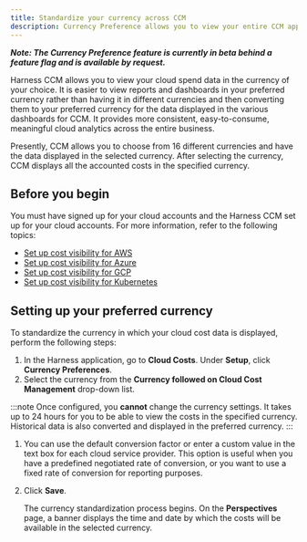 ```yaml
---
title: Standardize your currency across CCM
description: Currency Preference allows you to view your entire CCM application in your preferred currency for different cloud providers. 
---
```




**_Note: The Currency Preference feature is currently in beta behind a feature flag and is available by request._**

Harness CCM allows you to view your cloud spend data in the currency of your choice. It is easier to view reports and dashboards in your preferred currency rather than having it in different currencies and then converting them to your preferred currency for the data displayed in the various dashboards for CCM. It provides more consistent, easy-to-consume, meaningful cloud analytics across the entire business. 

Presently, CCM allows you to choose from 16 different currencies and have the data displayed in the selected currency. After selecting the currency, CCM displays all the accounted costs in the specified currency.


## Before you begin

You must have signed up for your cloud accounts and the Harness CCM set up for your cloud accounts. For more information, refer to the following topics:

* [Set up cost visibility for AWS](https://developer.harness.io/docs/cloud-cost-management/onboard-with-cloud-cost-management/set-up-cloud-cost-management/set-up-cost-visibility-for-aws)
* [Set up cost visibility for Azure](https://developer.harness.io/docs/cloud-cost-management/onboard-with-cloud-cost-management/set-up-cloud-cost-management/set-up-cost-visibility-for-azure)
* [Set up cost visibility for GCP](https://developer.harness.io/docs/cloud-cost-management/onboard-with-cloud-cost-management/set-up-cloud-cost-management/set-up-cost-visibility-for-gcp)
* [Set up cost visibility for Kubernetes](https://developer.harness.io/docs/cloud-cost-management/onboard-with-cloud-cost-management/set-up-cloud-cost-management/set-up-cost-visibility-for-kubernetes)


## Setting up your preferred currency 

To standardize the currency in which your cloud cost data is displayed, perform the following steps:



1. In the Harness application, go to **Cloud Costs**. Under **Setup**, click **Currency Preferences**.
2. Select the currency from the **Currency followed on Cloud Cost Management** drop-down list. 


:::note
Once configured, you **cannot** change the currency settings. It takes up to 24 hours for you to be able to view the costs in the specified currency. Historical data is also converted and displayed in the preferred currency.
:::

1. You can use the default conversion factor or enter a custom value in the text box for each cloud service provider. This option is  useful when you have a predefined negotiated rate of conversion, or you want to use a fixed rate of conversion for reporting purposes.
2. Click **Save**. 
  
    The currency standardization process begins. On the **Perspectives** page, a banner displays the time and date by which the costs will be available in the selected currency.